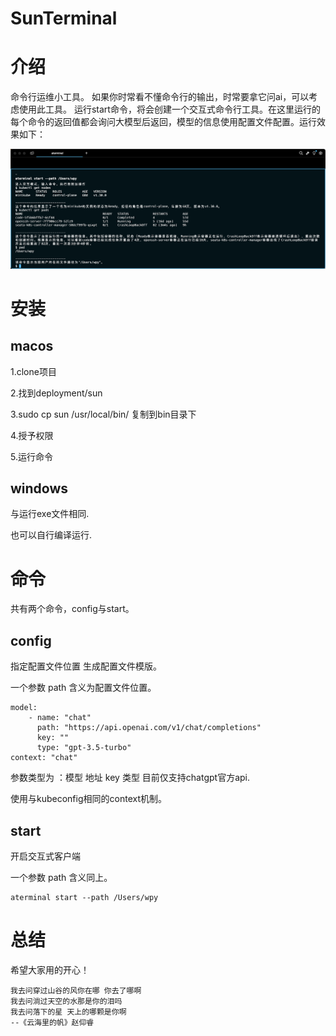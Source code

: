 # SunTerminal

# 介绍

命令行运维小工具。
如果你时常看不懂命令行的输出，时常要拿它问ai，可以考虑使用此工具。
运行start命令，将会创建一个交互式命令行工具。在这里运行的每个命令的返回值都会询问大模型后返回，模型的信息使用配置文件配置。运行效果如下：

![](/test.png)

# 安装

## macos

1.clone项目

2.找到deployment/sun

3.sudo cp sun /usr/local/bin/ 复制到bin目录下

4.授予权限

5.运行命令

## windows

与运行exe文件相同.

也可以自行编译运行.

# 命令

共有两个命令，config与start。

## config

指定配置文件位置 生成配置文件模版。

一个参数 path 含义为配置文件位置。

```
model:
    - name: "chat" 
      path: "https://api.openai.com/v1/chat/completions"
      key: ""
      type: "gpt-3.5-turbo"
context: "chat"

```

参数类型为 ：模型 地址 key 类型 目前仅支持chatgpt官方api.

使用与kubeconfig相同的context机制。

## start

开启交互式客户端

一个参数 path 含义同上。

```
aterminal start --path /Users/wpy
```

# 总结

希望大家用的开心！

```
我去问穿过山谷的风你在哪 你去了哪啊
我去问淌过天空的水那是你的泪吗
我去问落下的星 天上的哪颗是你啊
--《云海里的帆》赵仰睿
```

